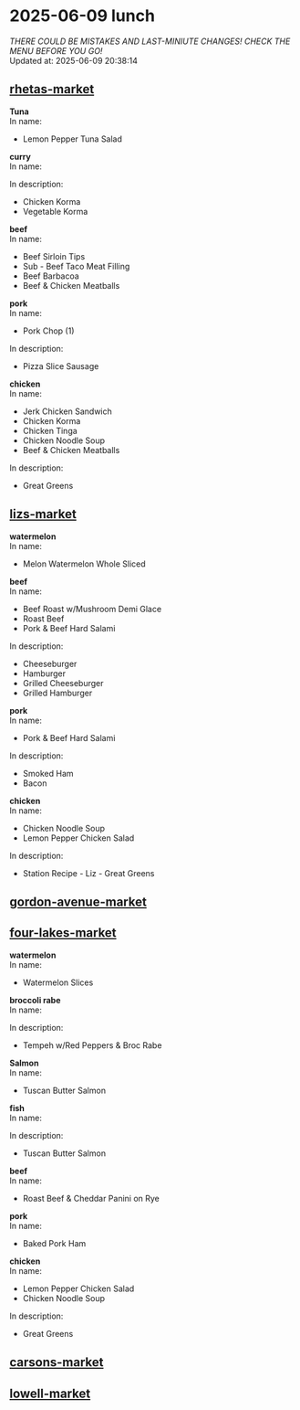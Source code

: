# 2025-06-09 lunch  
*THERE COULD BE MISTAKES AND LAST-MINIUTE CHANGES! CHECK THE MENU BEFORE YOU GO!*  
Updated at: 2025-06-09 20:38:14  
## [rhetas-market](https://wisc-housingdining.nutrislice.com/menu/rhetas-market/lunch/2025-06-09)  
**Tuna**  
In name:   
 - Lemon Pepper Tuna Salad  
  
**curry**  
In name:   
  
In description:   
 - Chicken Korma  
 - Vegetable Korma  
  
**beef**  
In name:   
 - Beef Sirloin Tips  
 - Sub - Beef Taco Meat Filling  
 - Beef Barbacoa  
 - Beef & Chicken Meatballs  
  
**pork**  
In name:   
 - Pork Chop (1)  
  
In description:   
 - Pizza Slice Sausage  
  
**chicken**  
In name:   
 - Jerk Chicken Sandwich  
 - Chicken Korma  
 - Chicken Tinga  
 - Chicken Noodle Soup  
 - Beef & Chicken Meatballs  
  
In description:   
 - Great Greens  
  
## [lizs-market](https://wisc-housingdining.nutrislice.com/menu/lizs-market/lunch/2025-06-09)  
**watermelon**  
In name:   
 - Melon Watermelon Whole Sliced  
  
**beef**  
In name:   
 - Beef Roast w/Mushroom Demi Glace  
 - Roast Beef  
 - Pork & Beef Hard Salami  
  
In description:   
 - Cheeseburger  
 - Hamburger  
 - Grilled Cheeseburger  
 - Grilled Hamburger  
  
**pork**  
In name:   
 - Pork & Beef Hard Salami  
  
In description:   
 - Smoked Ham  
 - Bacon  
  
**chicken**  
In name:   
 - Chicken Noodle Soup  
 - Lemon Pepper Chicken Salad  
  
In description:   
 - Station Recipe - Liz - Great Greens  
  
## [gordon-avenue-market](https://wisc-housingdining.nutrislice.com/menu/gordon-avenue-market/lunch/2025-06-09)  
## [four-lakes-market](https://wisc-housingdining.nutrislice.com/menu/four-lakes-market/lunch/2025-06-09)  
**watermelon**  
In name:   
 - Watermelon Slices  
  
**broccoli rabe**  
In name:   
  
In description:   
 - Tempeh w/Red Peppers & Broc Rabe  
  
**Salmon**  
In name:   
 - Tuscan Butter Salmon  
  
**fish**  
In name:   
  
In description:   
 - Tuscan Butter Salmon  
  
**beef**  
In name:   
 - Roast Beef & Cheddar Panini on Rye  
  
**pork**  
In name:   
 - Baked Pork Ham  
  
**chicken**  
In name:   
 - Lemon Pepper Chicken Salad  
 - Chicken Noodle Soup  
  
In description:   
 - Great Greens  
  
## [carsons-market](https://wisc-housingdining.nutrislice.com/menu/carsons-market/lunch/2025-06-09)  
## [lowell-market](https://wisc-housingdining.nutrislice.com/menu/lowell-market/lunch/2025-06-09)  
  
